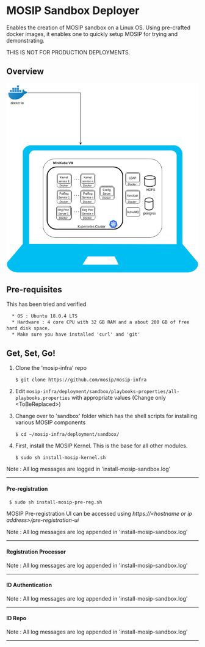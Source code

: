 # MOSIP Sandbox Deployer
  
Enables the creation of MOSIP sandbox on a Linux OS.  Using pre-crafted docker images, it enables one to quickly setup MOSIP for trying and demonstrating. 

THIS IS NOT FOR PRODUCTION DEPLOYMENTS.  

## Overview
![](images/sandbox-overview.png)

## Pre-requisites
This has been tried and verified

      * OS : Ubuntu 18.0.4 LTS
      * Hardware : 4 core CPU with 32 GB RAM and a about 200 GB of free hard disk space.
      * Make sure you have installed 'curl' and 'git'
      
## Get, Set, Go!
1. Clone the 'mosip-infra' repo

       $ git clone https://github.com/mosip/mosip-infra

1. Edit `mosip-infra/deployment/sandbox/playbooks-properties/all-playbooks.properties` with appropriate values (Change only \<ToBeReplaced\>)

1. Change over to 'sandbox' folder which has the shell scripts for installing various MOSIP components

       $ cd ~/mosip-infra/deployment/sandbox/

1. First, install the MOSIP Kernel.  This is the base for all other modules.

       $ sudo sh install-mosip-kernel.sh

Note : All log messages are logged in 'install-mosip-sandbox.log'   

***  
  
#### Pre-registration 

     $ sudo sh install-mosip-pre-reg.sh
    
MOSIP Pre-registration UI can be accessed using *https://\<hostname or ip address\>/pre-registration-ui*

Note : All log messages are log appended in 'install-mosip-sandbox.log'  
***

#### Registration Processor


Note : All log messages are log appended in 'install-mosip-sandbox.log' 
***

#### ID Authentication


Note : All log messages are log appended in 'install-mosip-sandbox.log' 
***

#### ID Repo


Note : All log messages are log appended in 'install-mosip-sandbox.log' 
***


